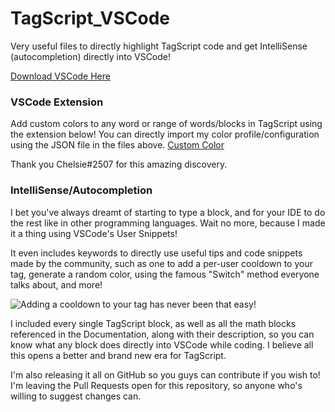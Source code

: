 # TagScript_VSCode
Very useful files to directly highlight TagScript code and get IntelliSense (autocompletion) directly into VSCode!

[Download VSCode Here](https://code.visualstudio.com/download)

### VSCode Extension
Add custom colors to any word or range of words/blocks in TagScript using the extension below!
You can directly import my color profile/configuration using the JSON file in the files above.
[Custom Color](https://marketplace.visualstudio.com/items?itemName=altrue.CustomColoring)

Thank you Chelsie#2507 for this amazing discovery.

### IntelliSense/Autocompletion
I bet you've always dreamt of starting to type a block, and for your IDE to do the rest like in other programming languages.
Wait no more, because I made it a thing using VSCode's User Snippets!

It even includes keywords to directly use useful tips and code snippets made by the community, such as one to add a per-user cooldown to your tag, generate a random color, using the famous "Switch" method everyone talks about, and more!

![Adding a cooldown to your tag has never been that easy!](https://cdn.discordapp.com/attachments/522912772086956042/812488931177136148/2021-02-20_02-00-36.gif)

I included every single TagScript block, as well as all the math blocks referenced in the Documentation, along with their description, so you can know what any block does directly into VSCode while coding. I believe all this opens a better and brand new era for TagScript.

I'm also releasing it all on GitHub so you guys can contribute if you wish to! I'm leaving the Pull Requests open for this repository, so anyone who's willing to suggest changes can.

